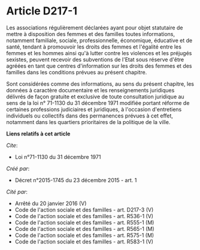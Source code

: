# Article D217-1

Les associations régulièrement déclarées ayant pour objet statutaire de mettre à disposition des femmes et des familles
toutes informations, notamment familiale, sociale, professionnelle, économique, éducative et de santé, tendant à promouvoir
les droits des femmes et l'égalité entre les femmes et les hommes ainsi qu'à lutter contre les violences et les préjugés
sexistes, peuvent recevoir des subventions de l'Etat sous réserve d'être agréées en tant que centres d'information sur les
droits des femmes et des familles dans les conditions prévues au présent chapitre.

Sont considérées comme des informations, au sens du présent chapitre, les données à caractère documentaire et les
renseignements juridiques délivrés de façon gratuite et exclusive de toute consultation juridique au sens de la loi n°
71-1130 du 31 décembre 1971 modifiée portant réforme de certaines professions judiciaires et juridiques, à l'occasion
d'entretiens individuels ou collectifs dans des permanences prévues à cet effet, notamment dans les quartiers prioritaires de
la politique de la ville.

**Liens relatifs à cet article**

_Cite_:

  - Loi n°71-1130 du 31 décembre 1971

_Créé par_:

  - Décret n°2015-1745 du 23 décembre 2015 - art. 1

_Cité par_:

  - Arrêté du 20 janvier 2016 (V)
  - Code de l'action sociale et des familles - art. D217-3 (V)
  - Code de l'action sociale et des familles - art. R536-1 (V)
  - Code de l'action sociale et des familles - art. R555-1 (M)
  - Code de l'action sociale et des familles - art. R565-1 (M)
  - Code de l'action sociale et des familles - art. R575-1 (M)
  - Code de l'action sociale et des familles - art. R583-1 (V)
